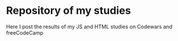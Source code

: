 # Repository of my studies

Here I post the results of my JS and HTML studies on Codewars and freeCodeCamp
